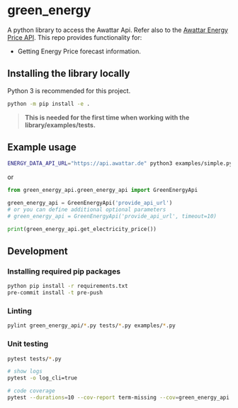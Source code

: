 # green_energy

A python library to access the Awattar Api. Refer also to the [Awattar Energy Price API](https://www.awattar.de/). This repo provides functionality for:

- Getting Energy Price forecast information.

## Installing the library locally

Python 3 is recommended for this project.

```bash
python -m pip install -e .
```

> **This is needed for the first time when working with the library/examples/tests.**

## Example usage

```bash
ENERGY_DATA_API_URL="https://api.awattar.de" python3 examples/simple.py
```

or

```python
from green_energy_api.green_energy_api import GreenEnergyApi

green_energy_api = GreenEnergyApi('provide_api_url')
# or you can define additional optional parameters
# green_energy_api = GreenEnergyApi('provide_api_url', timeout=10)

print(green_energy_api.get_electricity_price())
```

## Development

### Installing required pip packages

```bash
python pip install -r requirements.txt
pre-commit install -t pre-push
```

### Linting

```bash
pylint green_energy_api/*.py tests/*.py examples/*.py
```

### Unit testing

```bash
pytest tests/*.py

# show logs
pytest -o log_cli=true

# code coverage
pytest --durations=10 --cov-report term-missing --cov=green_energy_api tests
```
